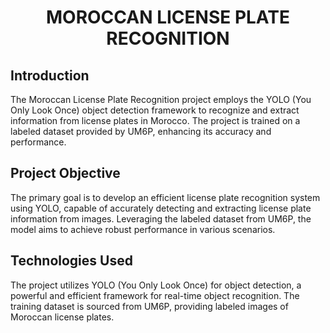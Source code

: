 <h1 <h1 align="center">MOROCCAN LICENSE PLATE RECOGNITION</h1>

  <h2>Introduction</h2>
  <p>The Moroccan License Plate Recognition project employs the YOLO (You Only Look Once) object detection framework to recognize and extract information from license plates in Morocco. The project is trained on a labeled dataset provided by UM6P, enhancing its accuracy and performance.</p>

  <h2>Project Objective</h2>
  <p>The primary goal is to develop an efficient license plate recognition system using YOLO, capable of accurately detecting and extracting license plate information from images. Leveraging the labeled dataset from UM6P, the model aims to achieve robust performance in various scenarios.</p>

  <h2>Technologies Used</h2>
  <p>The project utilizes YOLO (You Only Look Once) for object detection, a powerful and efficient framework for real-time object recognition. The training dataset is sourced from UM6P, providing labeled images of Moroccan license plates.</p>

</body>
